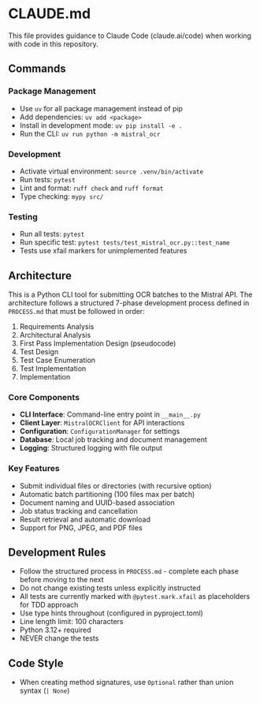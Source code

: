 # CLAUDE.md

This file provides guidance to Claude Code (claude.ai/code) when working with code in this repository.

## Commands

### Package Management
- Use `uv` for all package management instead of pip
- Add dependencies: `uv add <package>`
- Install in development mode: `uv pip install -e .`
- Run the CLI: `uv run python -m mistral_ocr`

### Development
- Activate virtual environment: `source .venv/bin/activate`
- Run tests: `pytest`
- Lint and format: `ruff check` and `ruff format`
- Type checking: `mypy src/`

### Testing
- Run all tests: `pytest`
- Run specific test: `pytest tests/test_mistral_ocr.py::test_name`
- Tests use xfail markers for unimplemented features

## Architecture

This is a Python CLI tool for submitting OCR batches to the Mistral API. The architecture follows a structured 7-phase development process defined in `PROCESS.md` that must be followed in order:

1. Requirements Analysis
2. Architectural Analysis 
3. First Pass Implementation Design (pseudocode)
4. Test Design
5. Test Case Enumeration
6. Test Implementation
7. Implementation

### Core Components
- **CLI Interface**: Command-line entry point in `__main__.py`
- **Client Layer**: `MistralOCRClient` for API interactions
- **Configuration**: `ConfigurationManager` for settings
- **Database**: Local job tracking and document management
- **Logging**: Structured logging with file output

### Key Features
- Submit individual files or directories (with recursive option)
- Automatic batch partitioning (100 files max per batch)
- Document naming and UUID-based association
- Job status tracking and cancellation
- Result retrieval and automatic download
- Support for PNG, JPEG, and PDF files

## Development Rules

- Follow the structured process in `PROCESS.md` - complete each phase before moving to the next
- Do not change existing tests unless explicitly instructed
- All tests are currently marked with `@pytest.mark.xfail` as placeholders for TDD approach
- Use type hints throughout (configured in pyproject.toml)
- Line length limit: 100 characters
- Python 3.12+ required
- NEVER change the tests

## Code Style
- When creating method signatures, use `Optional` rather than union syntax (`| None`)